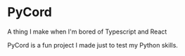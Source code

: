 # PyCord
A thing I make when I'm bored of Typescript and React

PyCord is a fun project I made just to test my Python skills.
